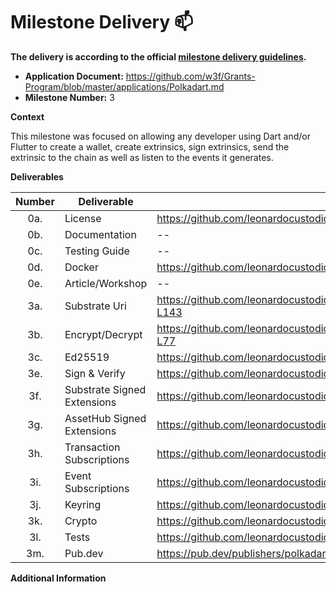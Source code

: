 # Milestone Delivery :mailbox:

**The delivery is according to the official [milestone delivery guidelines](https://github.com/w3f/Grants-Program/blob/master/docs/Support%20Docs/milestone-deliverables-guidelines.md).**  

* **Application Document:** https://github.com/w3f/Grants-Program/blob/master/applications/Polkadart.md
* **Milestone Number:** 3
 
**Context**

This milestone was focused on allowing any developer using Dart and/or Flutter to create a wallet, create extrinsics, sign extrinsics, send the extrinsic to the chain as well as listen to the events it generates.

**Deliverables**

|Number|Deliverable|Link|Notes|
|:---: |  ---      | -- |---  |
| 0a.  | License          | https://github.com/leonardocustodio/polkadart/blob/main/packages/polkadart_keyring/LICENSE |   |
| 0b.  | Documentation    | -- |  |
| 0c.  | Testing Guide    | -- |  |
| 0d.  | Docker           | https://github.com/leonardocustodio/polkadart/blob/main/docker-compose.yml |  |
| 0e.  | Article/Workshop | --  |  |
| 3a.  | Substrate Uri    | https://github.com/leonardocustodio/polkadart/blob/57aee026a5356461a4fbb4cb701c72ad032223b8/packages/substrate_bip39/lib/crypto_scheme.dart#L109-L143  |  |
| 3b.  | Encrypt/Decrypt  | https://github.com/leonardocustodio/polkadart/blob/57aee026a5356461a4fbb4cb701c72ad032223b8/packages/substrate_bip39/lib/crypto_scheme.dart#L60-L77  |  |
| 3c.  | Ed25519          | https://github.com/leonardocustodio/polkadart/tree/main/packages/substrate_bip39  |   |
| 3e.  | Sign & Verify    |  https://github.com/leonardocustodio/polkadart/blob/57aee026a5356461a4fbb4cb701c72ad032223b8/packages/polkadart_keyring/lib/src/keypair.dart#L54-L76 |  |
| 3f.  | Substrate Signed Extensions   | https://github.com/leonardocustodio/polkadart/blob/main/packages/polkadart/lib/extrinsic/signed_extensions/substrate.dart |  |
| 3g.  | AssetHub Signed Extensions |  https://github.com/leonardocustodio/polkadart/blob/main/packages/polkadart/lib/extrinsic/signed_extensions/asset_hub.dart  |  |
| 3h.  | Transaction Subscriptions     | https://github.com/leonardocustodio/polkadart/blob/57aee026a5356461a4fbb4cb701c72ad032223b8/packages/polkadart/lib/apis/author.dart#L25-L41 |   |
| 3i.  | Event Subscriptions           |  https://github.com/leonardocustodio/polkadart/blob/57aee026a5356461a4fbb4cb701c72ad032223b8/packages/polkadart/lib/apis/state.dart#L176-L189 |   |
| 3j.  | Keyring          | https://github.com/leonardocustodio/polkadart/tree/main/packages/polkadart_keyring/lib  |   |
| 3k.  | Crypto           | https://github.com/leonardocustodio/polkadart/tree/main/packages/polkadart/lib/substrate |   |
| 3l.  | Tests            | https://github.com/leonardocustodio/polkadart/tree/main/packages/polkadart_keyring/test  |   |
| 3m.  | Pub.dev          | https://pub.dev/publishers/polkadart.dev/packages  |   |

**Additional Information**
